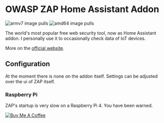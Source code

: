 # OWASP ZAP Home Assistant Addon
![armv7 image pulls](https://img.shields.io/docker/pulls/poeschl/ha-owasp-zap-armv7?label=docker%20pulls%20%28armv7%29)
![amd64 image pulls](https://img.shields.io/docker/pulls/poeschl/ha-owasp-zap-amd64?label=docker%20pulls%20%28amd64%29)

The world's most popular free web security tool, now as Home Assistant addon.
I personally use it to occasionally check data of IoT devices.

More on the [official website](https://www.zaproxy.org/).

## Configuration

At the moment there is none on the addon itself. Settings can be adjusted over the ui of ZAP itself.

### Raspberry Pi

ZAP's startup is very slow on a Raspberry Pi 4. You have been warned.

[![Buy Me A Coffee](https://img.shields.io/badge/Buy%20me%20a%20coffee-%23d32f2f?logo=buy-me-a-coffee&style=for-the-badge&logoColor=white)](https://www.buymeacoffee.com/Poeschl)
